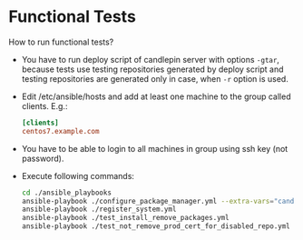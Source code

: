 Functional Tests
================

How to run functional tests?

* You have to run deploy script of candlepin server with options `-gtar`, because tests use testing
  repositories generated by deploy script and testing repositories are generated only in case, when
  `-r` option is used.

* Edit /etc/ansible/hosts and add at least one machine to the group called
  clients. E.g.:

  ```ini
  [clients]
  centos7.example.com
  ```

* You have to be able to login to all machines in group using ssh key
  (not password).

* Execute following commands:

  ```bash
  cd ./ansible_playbooks
  ansible-playbook ./configure_package_manager.yml --extra-vars="candlepin_hostname=<IP_OF_TESTING_CANDLEPIN>"
  ansible-playbook ./register_system.yml
  ansible-playbook ./test_install_remove_packages.yml
  ansible-playbook ./test_not_remove_prod_cert_for_disabled_repo.yml
  ```
